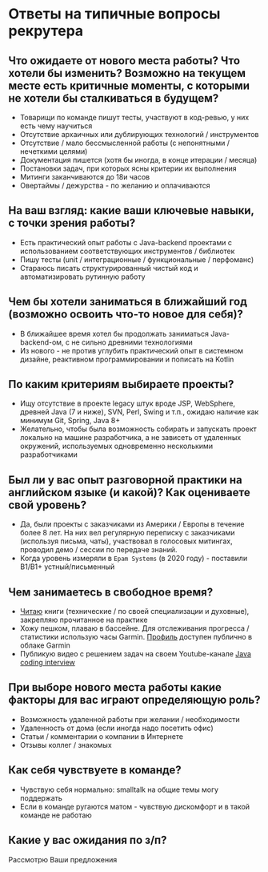
# Ответы на типичные вопросы рекрутера

## Что ожидаете от нового места работы? Что хотели бы изменить? Возможно на текущем месте есть критичные моменты, с которыми не хотели бы сталкиваться в будущем?
- Товарищи по команде пишут тесты, участвуют в код-ревью, у них есть чему научиться
- Отсутствие архаичных или дублирующих технологий / инструментов
- Отсутствие / мало бессмысленной работы (с непонятными / нечеткими целями)
- Документация пишется (хотя бы иногда, в конце итерации / месяца)
- Постановки задач, при которых ясны критерии их выполнения
- Митинги заканчиваются до 18и часов
- Овертаймы / дежурства - по желанию и оплачиваются

## На ваш взгляд: какие ваши ключевые навыки, с точки зрения работы?
- Есть практический опыт работы с Java-backend проектами с использованием соответствующих инструментов / библиотек
- Пишу тесты (unit / интеграционные / функциональные / перфоманс)
- Стараюсь писать структурированный чистый код и автоматизировать рутинную работу

## Чем бы хотели заниматься в ближайший год (возможно освоить что-то новое для себя)?
- В ближайшее время хотел бы продолжать заниматься Java-backend-ом, с не сильно древними технологиями
- Из нового - не против углубить практический опыт в системном дизайне, реактивном программировании и пописать на Kotlin

## По каким критериям выбираете проекты?
- Ищу отсутствие в проекте legacy штук вроде JSP, WebSphere, древней Java (7 и ниже), SVN, Perl, Swing и т.п.,
  ожидаю наличие как минимум Git, Spring, Java 8+
- Желательно, чтобы была возможность собирать и запускать проект локально на машине разработчика, а не зависеть от удаленных окружений, используемых одновременно несколькими разработчиками

## Был ли у вас опыт разговорной практики на английском языке (и какой)? Как оцениваете свой уровень?
- Да, были проекты с заказчиками из Америки / Европы в течение более 8 лет.
  На них вел регулярную переписку с заказчиками (используя письма, чаты), участвовал в голосовых митингах, проводил демо / сессии по передаче знаний.
- Когда уровень измеряли в `Epam Systems` (в 2020 году) - поставили B1/B1+ устный/письменный

## Чем занимаетесь в свободное время?
- [Читаю](https://github.com/andrei-punko/books) книги (технические / по своей специализации и духовные), закрепляю прочитанное на практике
- Хожу пешком, плаваю в бассейне.
  Для отслеживания прогресса / статистики использую часы Garmin.
  [Профиль](https://connect.garmin.com/modern/profile/754a6849-312d-4bcc-bda2-631f5ebe0477) доступен публично в облаке Garmin
- Публикую видео с решением задач на своем Youtube-канале [Java coding interview](https://www.youtube.com/@andd3dfx)

## При выборе нового места работы какие факторы для вас играют определяющую роль?
- Возможность удаленной работы при желании / необходимости
- Удаленность от дома (если иногда надо посетить офис)
- Статьи / комментарии о компании в Интернете
- Отзывы коллег / знакомых

## Как себя чувствуете в команде?
- Чувствую себя нормально: smalltalk на общие темы могу поддержать
- Если в команде ругаются матом - чувствую дискомфорт и в такой команде не работаю

## Какие у вас ожидания по з/п?
Рассмотрю Ваши предложения
